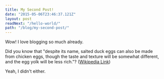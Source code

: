 ```yaml
---
title: My Second Post!
date: "2015-05-06T23:46:37.121Z"
layout: post
readNext: "/hello-world/"
path: "/blog/my-second-post/"
---
```


Wow! I love blogging so much already.

Did you know that "despite its name, salted duck eggs can also be made from chicken eggs, though the taste and texture will be somewhat different, and the egg yolk will be less rich."? ([Wikipedia Link](http://en.wikipedia.org/wiki/Salted_duck_egg))

Yeah, I didn't either.
